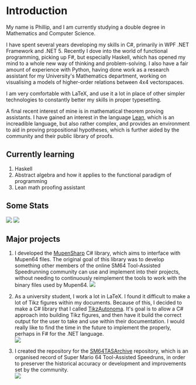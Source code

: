 # Introduction

My name is Phillip, and I am currently studying a double degree in Mathematics and Computer Science. 

I have spent several years developing my skills in C#, primarily in WPF .NET Framework and .NET 5. 
Recently I dove into the world of functional programming, picking up F#, but especially Haskell, which has opened my mind to a whole new way of thinking and problem-solving.
I also have a fair amount of experience with Python, having done work as a research assistant for my University's Mathematics department, working on visualising a models of higher-order relations between 4x4 vectorspaces.

I am very comfortable with LaTeX, and use it a lot in place of other simpler technologies to constantly better my skills in proper typesetting.

A final recent interest of mine is in mathematical theorem proving assistants. I have gained an interest in the language [Lean](https://leanprover.github.io), which is an increadible language, but also rather complex, and provides an environment to aid in proving propositional hypotheses, which is further aided by the community and their public library of proofs.

## Currently learning

1. Haskell
2. Abstract algebra and how it applies to the functional paradigm of programming
3. Lean math proofing assistant

## Some Stats

<img src="https://github-readme-stats.vercel.app/api?username=timetravelpenguin&count_private=true&&show_icons=true&theme=monokai&icon_color=0da2ff"/>

<img src="https://github-readme-stats.vercel.app/api/top-langs/?username=timetravelpenguin&theme=monokai&langs_count=10&hide=html,javascript,css,scss,shell,dockerfile,ruby,c,batchfile"/>

## Major projects

1. I developed the [MupenSharp](https://github.com/TimeTravelPenguin/MupenSharp) C# library, which aims to interface with Mupen64 files. The original goal of this library was to develop something other members of the online SM64 Tool-Assisted Speedrunning community can use and implement into their projects, without needing to continuously reimplement the tools to work with the binary files used by Mupen64.
<a href="https://github.com/TimeTravelPenguin/MupenSharp"><img src="https://github-readme-stats.vercel.app/api/pin/?username=timetravelpenguin&theme=monokai&icon_color=0da2ff&repo=mupensharp"/></a>  

2. As a university student, I work a lot in LaTeX. I found it difficult to make a lot of Tikz figures within my documents. Because of this, I decided to make a C# library that I called [TikzAutonoma](https://github.com/TimeTravelPenguin/TikzAutonoma). It's goal is to allow a C# approach into building Tikz figures, and then have it build the correct output for the user to take and use within their documentation. I would really like to find the time in the future to implement the properly, perhaps in F# for the .NET language.  
<a href="https://github.com/TimeTravelPenguin/TikzAutonoma"><img src="https://github-readme-stats.vercel.app/api/pin/?username=timetravelpenguin&theme=monokai&icon_color=0da2ff&repo=tikzautonoma"/></a>  

3. I created the repository for the [SM64TASArchive](https://github.com/TimeTravelPenguin/SM64TASArchive) repository, which is an organised record of Super Mario 64 Tool-Assisted Speedruns, in order to preserver the historical accuracy or development and improvements set by the community.  
<a href="https://github.com/TimeTravelPenguin/SM64TASArchive"><img src="https://github-readme-stats.vercel.app/api/pin/?username=timetravelpenguin&theme=monokai&icon_color=0da2ff&repo=sm64tasarchive"/></a>
